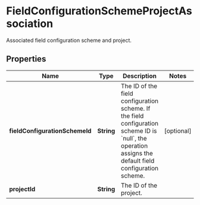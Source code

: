 

# FieldConfigurationSchemeProjectAssociation

Associated field configuration scheme and project.

## Properties

Name | Type | Description | Notes
------------ | ------------- | ------------- | -------------
**fieldConfigurationSchemeId** | **String** | The ID of the field configuration scheme. If the field configuration scheme ID is &#x60;null&#x60;, the operation assigns the default field configuration scheme. |  [optional]
**projectId** | **String** | The ID of the project. | 



